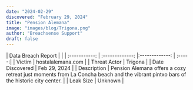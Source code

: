 ```yaml
---
date: "2024-02-29"
discovered: "February 29, 2024"
title: "Pension Alemana"
image: "images/blog/Trigona.png"
author: "Breachsense Support"
draft: false
---
```


| Data Breach Report           |              | 
| :-----------: | :-------------:     |:-------------:    | :-----:|
| Victim      | hostalalemana.com      | 
| Threat Actor      | Trigona      | 
| Date Discovered      | Feb 29, 2024      | 
| Description      | Pension Alemana offers a cozy retreat just moments from La Concha beach and the vibrant pintxo bars of the historic city center.      | 
| Leak Size      | Unknown      | 

